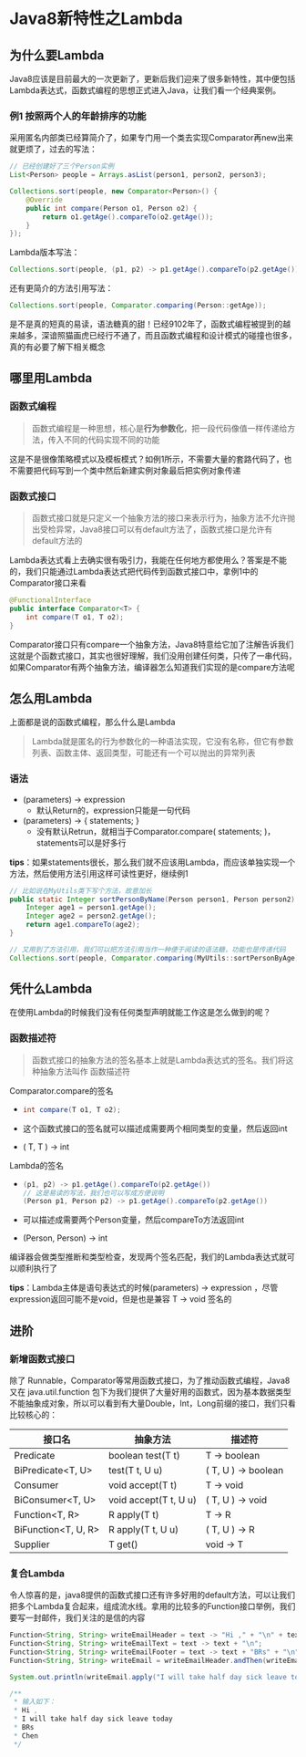 # Java8新特性之Lambda

## 为什么要Lambda

Java8应该是目前最大的一次更新了，更新后我们迎来了很多新特性，其中便包括Lambda表达式，函数式编程的思想正式进入Java，让我们看一个经典案例。

### 例1 按照两个人的年龄排序的功能

采用匿名内部类已经算简介了，如果专门用一个类去实现Comparator再new出来就更烦了，过去的写法：

```java
// 已经创建好了三个Person实例
List<Person> people = Arrays.asList(person1, person2, person3);

Collections.sort(people, new Comparator<Person>() {
    @Override
    public int compare(Person o1, Person o2) {
        return o1.getAge().compareTo(o2.getAge());
    }
});
```

Lambda版本写法：

```java
Collections.sort(people, (p1, p2) -> p1.getAge().compareTo(p2.getAge()));
```

还有更简介的方法引用写法：

```java
Collections.sort(people, Comparator.comparing(Person::getAge));
```

是不是真的短真的易读，语法糖真的甜！已经9102年了，函数式编程被提到的越来越多，深谙照猫画虎已经行不通了，而且函数式编程和设计模式的碰撞也很多，真的有必要了解下相关概念

## 哪里用Lambda

### 函数式编程

>  函数式编程是一种思想，核心是**行为参数化**，把一段代码像值一样传递给方法，传入不同的代码实现不同的功能

这是不是很像策略模式以及模板模式？如例1所示，不需要大量的套路代码了，也不需要把代码写到一个类中然后新建实例对象最后把实例对象传递

### 函数式接口

>  函数式接口就是只定义一个抽象方法的接口来表示行为，抽象方法不允许抛出受检异常，Java8接口可以有default方法了，函数式接口是允许有default方法的

Lambda表达式看上去确实很有吸引力，我能在任何地方都使用么？答案是不能的，我们只能通过Lambda表达式把代码传到函数式接口中，拿例1中的Comparator接口来看

```java
@FunctionalInterface
public interface Comparator<T> {
    int compare(T o1, T o2);
}
```

Comparator接口只有compare一个抽象方法，Java8特意给它加了注解告诉我们这就是个函数式接口，其实也很好理解，我们没用创建任何类，只传了一串代码，如果Comparator有两个抽象方法，编译器怎么知道我们实现的是compare方法呢

## 怎么用Lambda

上面都是说的函数式编程，那么什么是Lambda

> Lambda就是匿名的行为参数化的一种语法实现，它没有名称，但它有参数列表、函数主体、返回类型，可能还有一个可以抛出的异常列表

### 语法

- (parameters) -> expression
  - 默认Return的，expression只能是一句代码
- (parameters) -> { statements; }
  - 没有默认Retrun，就相当于Comparator.compare( statements; )，statements可以是好多行

**tips**：如果statements很长，那么我们就不应该用Lambda，而应该单独实现一个方法，然后使用方法引用这样可读性更好，继续例1

```java
// 比如说在MyUtils类下写个方法，故意加长
public static Integer sortPersonByName(Person person1, Person person2) {
    Integer age1 = person1.getAge();
    Integer age2 = person2.getAge();
    return age1.compareTo(age2);
}

// 又用到了方法引用，我们可以把方法引用当作一种便于阅读的语法糖，功能也是传递代码
Collections.sort(people, Comparator.comparing(MyUtils::sortPersonByAge));
```

## 凭什么Lambda

在使用Lambda的时候我们没有任何类型声明就能工作这是怎么做到的呢？

### 函数描述符

> 函数式接口的抽象方法的签名基本上就是Lambda表达式的签名。我们将这种抽象方法叫作
> 函数描述符

Comparator.compare的签名

- ```java
  int compare(T o1, T o2);
  ```

- 这个函数式接口的签名就可以描述成需要两个相同类型的变量，然后返回int
- ( T, T ) -> int

Lambda的签名

- ```java
  (p1, p2) -> p1.getAge().compareTo(p2.getAge())
  // 这是易读的写法，我们也可以写成方便说明
  (Person p1, Person p2) -> p1.getAge().compareTo(p2.getAge())
  ```

- 可以描述成需要两个Person变量，然后compareTo方法返回int

- (Person, Person) -> int

编译器会做类型推断和类型检查，发现两个签名匹配，我们的Lambda表达式就可以顺利执行了

**tips**：Lambda主体是语句表达式的时候(parameters) -> expression ，尽管expression返回可能不是void，但是也是兼容 T -> void 签名的

## 进阶

### 新增函数式接口

除了 Runnable，Comparator等常用函数式接口，为了推动函数式编程，Java8又在 java.util.function 包下为我们提供了大量好用的函数式，因为基本数据类型不能抽象成对象，所以可以看到有大量Double，Int，Long前缀的接口，我们只看比较核心的：

| 接口名              | 抽象方法              | 描述符              |
| ------------------- | --------------------- | ------------------- |
| Predicate<T>        | boolean test(T t)     | T -> boolean        |
| BiPredicate<T, U>   | test(T t, U u)        | ( T, U ) -> boolean |
| Consumer<T>         | void accept(T t)      | T -> void           |
| BiConsumer<T, U>    | void accept(T t, U u) | ( T, U ) -> void    |
| Function<T, R>      | R apply(T t)          | T -> R              |
| BiFunction<T, U, R> | R apply(T t, U u)     | ( T, U ) -> R       |
| Supplier<T>         | T get()               | void -> T           |

### 复合Lambda

令人惊喜的是，java8提供的函数式接口还有许多好用的default方法，可以让我们把多个Lambda复合起来，组成流水线。拿用的比较多的Function接口举例，我们要写一封邮件，我们关注的是信的内容

```java
Function<String, String> writeEmailHeader = text -> "Hi ," + "\n" + text;
Function<String, String> writeEmailText = text -> text + "\n";
Function<String, String> writeEmailFooter = text -> text + "BRs" + "\n" + "Chen";
Function<String, String> writeEmail = writeEmailHeader.andThen(writeEmailText).andThen(writeEmailFooter);

System.out.println(writeEmail.apply("I will take half day sick leave today"));

/**
 * 输入如下：
 * Hi ,
 * I will take half day sick leave today
 * BRs
 * Chen
 */
```
